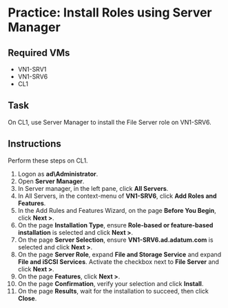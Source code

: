 # Practice: Install Roles using Server Manager

## Required VMs

* VN1-SRV1
* VN1-SRV6
* CL1

## Task

On CL1, use Server Manager to install the File Server role on VN1-SRV6.

## Instructions

Perform these steps on CL1.

1. Logon as **ad\Administrator**.
1. Open **Server Manager**.
1. In Server manager, in the left pane, click **All Servers**.
1. In All Servers, in the context-menu of **VN1-SRV6**, click **Add Roles and Features**.
1. In the Add Rules and Features Wizard, on the page **Before You Begin**, click **Next >**.
1. On the page **Installation Type**, ensure **Role-based or feature-based installation** is selected and click **Next >**.
1. On the page **Server Selection**, ensure **VN1-SRV6.ad.adatum.com** is selected and click **Next >**.
1. On the page **Server Role**, expand **File and Storage Service** and expand **File and iSCSI Services**. Activate the checkbox next to **File Server** and click **Next >**.
1. On the page **Features**, click **Next >**.
1. On the page **Confirmation**, verify your selection and click **Install**.
1. On the page **Results**, wait for the installation to succeed, then click **Close**.
